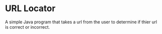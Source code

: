 # URL Locator
A simple Java program that takes a url from the user to determine if thier url is correct or incorrect.
